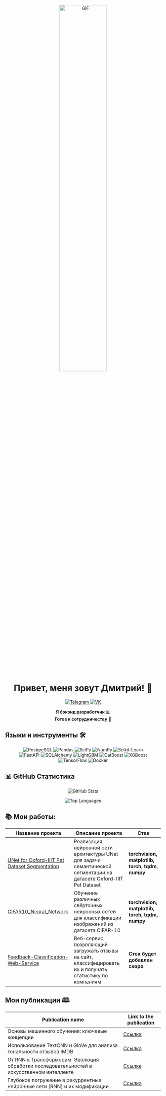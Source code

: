 <p align="center">
  <img src="https://i.pinimg.com/originals/ba/2d/c8/ba2dc8be889560116d694d1aba3eb77b.gif" alt="GIF" width="55%">
</p>

<h1 align="center">Привет, меня зовут Дмитрий! 👋</h1>

<p align="center">
  <a href="https://t.me/birobidgan">
    <img src="https://img.shields.io/badge/TELEGRAM-blue?style=for-the-badge&logo=telegram&logoColor=white" alt="Telegram">
  </a>
  <a href="https://vk.com/dimasikbirobidzhan">
    <img src="https://img.shields.io/badge/VK-0077FF?style=for-the-badge&logo=vk&logoColor=white" alt="VK">
  </a>
</p>

<p align="center">
  <b>Я бэкэнд разработчик 📊</b><br>
  <b>Готов к сотрудничеству 🤝</b>
</p>

<h2>Языки и инструменты 🛠️</h2>

<p align="center">
  <img src="https://img.shields.io/badge/postgres-%23316192.svg?style=Flat&logo=postgresql&logoColor=white" alt="PostgreSQL" />
  <img src="https://img.shields.io/badge/Pandas-150458?style=flat&logo=pandas&logoColor=white" alt="Pandas" />
  <img src="https://img.shields.io/badge/SciPy-8CAAE6?style=flat&logo=scipy&logoColor=white" alt="SciPy" />
  <img src="https://img.shields.io/badge/Numpy-013243?style=flat&logo=numpy&logoColor=white" alt="NumPy" />
  <img src="https://img.shields.io/badge/scikit--learn-F7931E?style=flat&logo=scikitlearn&logoColor=white" alt="Scikit-Learn" />
  <br>
  <img src="https://img.shields.io/badge/FastAPI-009688?style=flat&logo=fastapi&logoColor=white" alt="FastAPI" />
  <img src="https://img.shields.io/badge/SQLAlchemy-000000?style=flat&logo=sqlite&logoColor=white" alt="SQLAlchemy" />
  <!-- Фреймворки для ML -->
  <img src="https://img.shields.io/badge/LightGBM-00BFFF?style=flat&logo=lightgbm&logoColor=white" alt="LightGBM" />
  <img src="https://img.shields.io/badge/CatBoost-FFB300?style=flat&logo=catboost&logoColor=white" alt="CatBoost" />
  <img src="https://img.shields.io/badge/XGBoost-AA4A44?style=flat&logo=xgboost&logoColor=white" alt="XGBoost" />
  <img src="https://img.shields.io/badge/TensorFlow-FF6F00?style=flat&logo=tensorflow&logoColor=white" alt="TensorFlow" />
  <img src="https://img.shields.io/badge/Docker-2496ED?style=flat&logo=docker&logoColor=white" alt="Docker" />

</p>


## 📊 GitHub Статистика

<p align="center">
  <img src="https://github-readme-stats.vercel.app/api?username=VladPl78916&show_icons=true&theme=tokyonight&count_private=true" alt="GitHub Stats">
</p>

<p align="center">
  <img src="https://github-readme-stats.vercel.app/api/top-langs/?username=VladPl78916&layout=compact&theme=tokyonight" alt="Top Languages">
</p>

## 📚 Мои работы:

| **Название проекта**                                      | **Описание проекта**                                                                                                                                               | **Стек**                         |
|-----------------------------------------------------------|--------------------------------------------------------------------------------------------------------------------------------------------------------------------|----------------------------------|
| [UNet for Oxford-IIIT Pet Dataset Segmentation](https://github.com/VladPl78916/Segmentation_Neural_Net)| Реализация нейронной сети архитектуры UNet для задачи семантической сегментации на датасете Oxford-IIIT Pet Dataset | **torchvision, matplotlib, torch, tqdm, numpy**|
| [CIFAR10_Neural_Network](https://github.com/VladPl78916/CIFAR10_Neural_Network) | Обучение различных свёрточных нейронных сетей для классификации изображений из датасета CIFAR-10 | **torchvision, matplotlib, torch, tqdm, numpy**|
| [Feedback-Classification-Web-Service](https://github.com/VladPl78916/Feedback-Classification-Web-Service) |Веб-сервис, позволяющий загружать отзывы на сайт, классифицировать их и получать статистику по компаниям| **Стек будет добавлен скоро**|

## Мои публикации 🕮

| Publication name | Link to the publication |
|-----------------|-------------------------|
| Основы машинного обучения: ключевые концепции | [Ссылка](https://telegra.ph/Osnovy-mashinnogo-obucheniya-klyuchevye-koncepcii-09-25) |
| Использование TextCNN и GloVe для анализа тональности отзывов IMDB | [Ссылка](https://telegra.ph/Ispolzovanie-TextCNN-i-GloVe-dlya-analiza-tonalnosti-otzyvov-IMDB-09-26) |
| От RNN к Трансформерам: Эволюция обработки последовательностей в искусственном интеллекте | [Ссылка](https://telegra.ph/Ot-RNN-k-Transformeram-EHvolyuciya-obrabotki-posledovatelnostej-v-iskusstvennom-intellekte-10-02) |
| Глубокое погружение в рекуррентные нейронные сети (RNN) и их модификации | [Ссылка](https://telegra.ph/CHto-takoe-RNN-Kak-rabotaet-rekurrentnaya-nejronnaya-set-10-09) |
